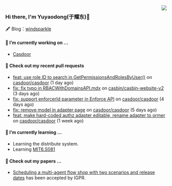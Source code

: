 <img align="right" src="https://github-readme-stats.vercel.app/api?username=leo220yuyaodog&show_icons=true&icon_color=805AD5&text_color=718096&bg_color=ffffff&hide_title=true" />

### Hi there, I'm Yuyaodong(于耀东)👋
🖋 Blog：[windsparkle](https://blog.windsparkle.top)
#### 🔭 I’m currently working on ...
- [Casdoor](https://github.com/casdoor)

#### 🔨 Check out my recent pull requests

- [feat: use role ID to search in GetPermissionsAndRolesByUser()](https://github.com/casdoor/casdoor/pull/2170) on [casdoor/casdoor](https://github.com/casdoor/casdoor) (1 day ago)
- [fix: fix typo in RBACWithDomainsAPI.mdx](https://github.com/casbin/casbin-website-v2/pull/199) on [casbin/casbin-website-v2](https://github.com/casbin/casbin-website-v2) (3 days ago)
- [fix: support enforcerId parameter in Enforce API](https://github.com/casdoor/casdoor/pull/2164) on [casdoor/casdoor](https://github.com/casdoor/casdoor) (4 days ago)
- [fix: remove model in adapter page](https://github.com/casdoor/casdoor/pull/2161) on [casdoor/casdoor](https://github.com/casdoor/casdoor) (5 days ago)
- [feat: make hard-coded authz adapter editable, rename adapter to ormer](https://github.com/casdoor/casdoor/pull/2149) on [casdoor/casdoor](https://github.com/casdoor/casdoor) (1 week ago)

#### 🌱 I’m currently learning ...
- Learning the distribute system.
- Learning [MIT6.S081](https://pdos.csail.mit.edu/6.828/2021/schedule.html)

#### 📜 Check out my papers ...
- [Scheduling a multi-agent flow shop with two scenarios and release dates](https://www.tandfonline.com/doi/full/10.1080/00207543.2023.2188646) has been accepted by IGPR.

